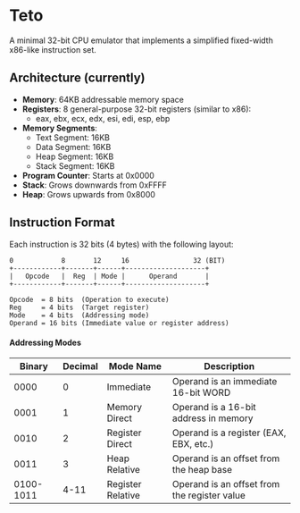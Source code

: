 # Teto

A minimal 32-bit CPU emulator that implements a simplified fixed-width x86-like instruction set.

## Architecture (currently)

- **Memory**: 64KB addressable memory space
- **Registers**: 8 general-purpose 32-bit registers (similar to x86):
    - eax, ebx, ecx, edx, esi, edi, esp, ebp
- **Memory Segments**:
    - Text Segment: 16KB
    - Data Segment: 16KB
    - Heap Segment: 16KB
    - Stack Segment: 16KB
- **Program Counter**: Starts at 0x0000
- **Stack**: Grows downwards from 0xFFFF
- **Heap**: Grows upwards from 0x8000

## Instruction Format

Each instruction is 32 bits (4 bytes) with the following layout:

```
0            8       12     16                32 (BIT)
+------------+-------+------+--------------------+
|   Opcode   |  Reg  | Mode |      Operand       |
+------------+-------+------+--------------------+

Opcode  = 8 bits  (Operation to execute)  
Reg     = 4 bits  (Target register)  
Mode    = 4 bits  (Addressing mode)
Operand = 16 bits (Immediate value or register address)
```

#### Addressing Modes

| Binary    | Decimal | Mode Name         | Description                                  |
|-----------|---------|-------------------|----------------------------------------------|
| 0000      | 0       | Immediate         | Operand is an immediate 16-bit WORD          |
| 0001      | 1       | Memory Direct     | Operand is a 16-bit address in memory        |
| 0010      | 2       | Register Direct   | Operand is a register (EAX, EBX, etc.)       |
| 0011      | 3       | Heap Relative     | Operand is an offset from the heap base      |
| 0100-1011 | 4-11    | Register Relative | Operand is an offset from the register value |

